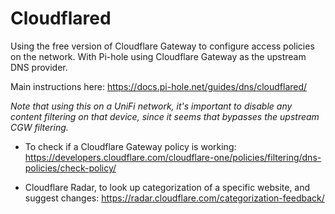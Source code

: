 # Cloudflared

Using the free version of Cloudflare Gateway to configure access policies on the network. With Pi-hole using Cloudflare Gateway as the upstream DNS provider.

Main instructions here:
https://docs.pi-hole.net/guides/dns/cloudflared/

_Note that using this on a UniFi network, it's important to disable any content filtering on that device, since it seems that bypasses the upstream CGW filtering._

* To check if a Cloudflare Gateway policy is working: https://developers.cloudflare.com/cloudflare-one/policies/filtering/dns-policies/check-policy/

* Cloudflare Radar, to look up categorization of a specific website, and suggest changes: https://radar.cloudflare.com/categorization-feedback/